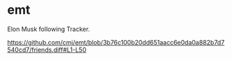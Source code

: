 # emt
Elon Musk following Tracker.

https://github.com/cmj/emt/blob/3b76c100b20dd651aacc6e0da0a882b7d7540cd7/friends.diff#L1-L50
